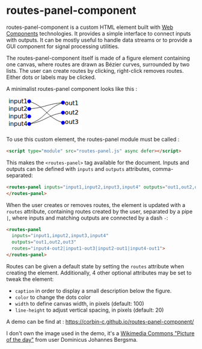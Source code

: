 # routes-panel-component

routes-panel-component is a custom HTML element built with [Web Components](https://developer.mozilla.org/en-US/docs/Web/Web_Components)
technologies. It provides a simple interface to connect inputs with outputs. It
can be mostly useful to handle data streams or to provide a GUI component for
signal processing utilities.

The routes-panel-component itself is made of a figure element containing one
canvas, where routes are drawn as Bézier curves, surrounded by two lists. The
user can create routes by clicking, right-click removes routes. Either dots or
labels may be clicked.

A minimalist routes-panel component looks like this :

![routes-panel demo](demo.png "routes-panel demo")

To use this custom element, the routes-panel module must be called :
```html
<script type="module" src="routes-panel.js" async defer></script>
```
This makes the `<routes-panel>` tag available for the document. Inputs and
outputs can be defined with `inputs` and `outputs` attributes, comma-separated:
```html
<routes-panel inputs="input1,input2,input3,input4" outputs="out1,out2,out3">
</routes-panel>
```
When the user creates or removes routes, the element is updated with a `routes`
attribute, containing routes created by the user, separated by a pipe `|`, where
inputs and matching outputs are connected by a dash `-`:
```html
<routes-panel
  inputs="input1,input2,input3,input4"
  outputs="out1,out2,out3"
  routes="input4-out2|input1-out3|input2-out1|input4-out1">
</routes-panel>
```
Routes can be given a default state by setting the `routes` attribute when
creating the element. Additionally, 4 other optional attributes may be set to
tweak the element:
- `caption` in order to display a small description below the figure. 
- `color` to change the dots color
- `width` to define canvas width, in pixels (default: 100)
- `line-height` to adjust vertical spacing, in pixels (default: 20)

A demo can be find at : https://corbin-c.github.io/routes-panel-component/

I don't own the image used in the demo, it's a
[Wikimedia Commons "Picture of the day"](https://commons.wikimedia.org/wiki/File:Doorgang_in_muur._Locatie,_Chinese_tuin_Het_Verborgen_Rijk_van_Ming._Locatie._Hortus_Haren_01.jpg)
from user Dominicus Johannes Bergsma.